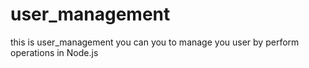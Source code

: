 # user_management
this is user_management you can you to manage you user by perform operations in Node.js
